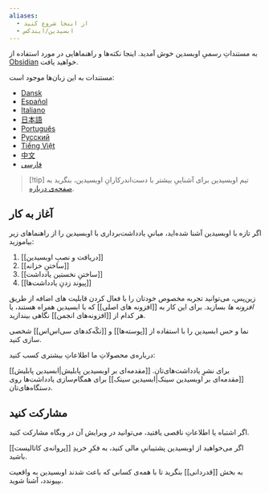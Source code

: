 ```yaml
---
aliases:
  - از اینجا شروع کنید
  - ابسیدین/ایندکس
---
```



به مستنداتِ رسمیِ اوبسدین خوش آمدید. اینجا نکته‌ها و راهنماهایی در مورد استفاده از [Obsidian](https://obsidian.md) خواهید یافت. 

مستندات به این زبان‌ها موجود است:

- [Dansk](https://publish.obsidian.md/help-da)
- [Español](https://publish.obsidian.md/help-es)
- [Italiano](https://publish.obsidian.md/help-it)
- [日本語](https://publish.obsidian.md/help-ja)
- [Português](https://publish.obsidian.md/help-pt-br)
- [Русский](https://publish.obsidian.md/help-ru)
- [Tiếng Việt](https://publish.obsidian.md/help-vi)
- [中文](https://publish.obsidian.md/help-zh)
- [فارسی](https://publish.obsidian.md/help-fa)

> [!tip] تیم اوبسیدین
> برای آشناییِ بیشتر با دست‌اندرکارانِ اوبسیدین، بنگرید به [صفحه‌ی درباره](https://obsidian.md/about).

## آغاز به کار

اگر تازه با اوبسیدین آشنا شده‌اید، مبانیِ یادداشت‌برداری با اوبسیدین را از راهنماهای زیر بیاموزید: 

1. [[دریافت و نصبِ اوبسیدین]]
2. [[ساختنِ خزانه]]
3. [[ساختنِ نخستین یادداشت]]
4. [[پیوند زدنِ یادداشت‌ها]]

زین‌پس، می‌توانید تجربه مخصوص خودتان را با فعال کردن قابلیت های اضافه از طریق _افزونه ها_ بسازید. برای این کار به [[افزونه های اصلی]] که با ابسیدین همراه هستند، یا هر کدام از [[افزونه‌های انجمن]] نگاهی بیندازید. 

نما و حس ابسیدین را با استفاده از [[پوسته‌ها]] و [[تکّه‌کدهای سی‌اس‌اس]] شخصی سازی کنید. 

درباره‌ی محصولاتِ ما اطلاعاتِ بیشتری کسب کنید:

[[مقدمه‌ای بر اوبسیدین پابلیش|ابسیدین پابلیش]] برای نشرِ یادداشت‌های‌تان. 
[[مقدمه‌ای بر اوبسیدین سینک|ابسیدین سینک]] برای همگام‌سازی یادداشت‌ها روی دستگاه‌های‌تان. 

## مشارکت کنید

اگر اشتباه یا اطلاعاتِ ناقصی یافتید، می‌توانید در ویرایش آن در وبگاه مشارکت کنید. 

اگر می‌خواهید از اوبسیدین پشتیبانیِ مالی کنید، به فکرِ خریدِ [[پروانه‌ی کاتالیست]] باشید.

به بخش [[قدردانی]] بنگرید تا با همه‌ی کسانی که باعث شدند اوبسیدین به واقعیت بپیوندد، آشنا شوید.

